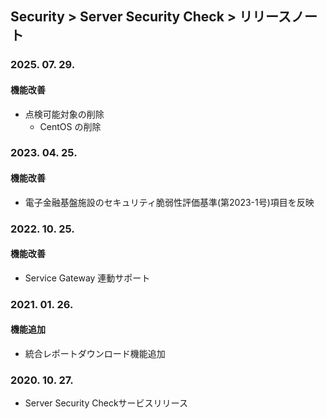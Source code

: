 ## Security > Server Security Check > リリースノート

### 2025. 07. 29.

#### 機能改善
* 点検可能対象の削除
  * CentOS の削除

### 2023. 04. 25.

#### 機能改善
* 電子金融基盤施設のセキュリティ脆弱性評価基準(第2023-1号)項目を反映

### 2022. 10. 25.

#### 機能改善
* Service Gateway 連動サポート

### 2021. 01. 26.

#### 機能追加
* 統合レポートダウンロード機能追加

### 2020. 10. 27.
* Server Security Checkサービスリリース
